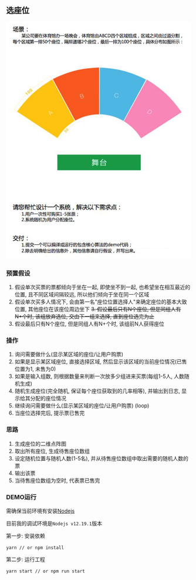 ## 选座位

![seat question](./seat.png)

### 预置假设

1. 假设单次买票的票都倾向于坐在一起, 即使坐不到一起, 也希望坐在相互最近的位置, 且不同区域间隔较远, 所以他们倾向于坐在同一个区域
2. 假设单次买多人情况下, 会由第一名"座位位置选择人"来确定座位的基本大致位置, 其他座位在该座位周边坐下
~~3. 假设最后只有N个座位, 但是同组人有N+个时, 该组放弃选位, 交由下一组来选择, 直到座位选完为止~~
3. 假设最后只有N个座位, 但是同组人有N+个时, 该组前N人获得座位

### 操作

1. 询问需要做什么(显示某区域的座位/让用户购票)
2. 如果是显示某区域座位, 直接选择区域, 然后显示该区域的当前座位情况(已售位置为1, 未售为0)
3. 如果是输入组数, 则根据数量来判断一次放多少组进来买票(每组1-5人, 人数随机生成)
4. 随机生成座位(完全随机, 保证每个座位获取到的几率相等), 并输出到日志, 显示给其分配的座位情况
5. 继续询问需要做什么(显示某区域的座位/让用户购票) (loop)
6. 当座位选择完后, 提示票已售完

### 思路

1. 生成座位的二维点阵图
2. 取出所有座位, 生成待售座位数组
3. 设定随机位置与随机人数(1-5名), 并从待售座位数组中取出需要的随机人数的票
4. 输出该票
5. 当待售座位数组为空时, 代表票已售完

### DEMO运行

需确保当前环境有安装[Nodejs](https://nodejs.org/en/download/)

目前我的调试环境是`Nodejs v12.19.1`版本

第一步: 安装依赖

```
yarn // or npm install 
```

第二步: 运行工程

```
yarn start // or npm run start
```
